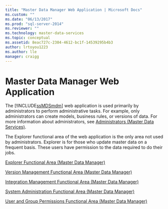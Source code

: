 ```yaml
---
title: "Master Data Manager Web Application | Microsoft Docs"
ms.custom: ""
ms.date: "06/13/2017"
ms.prod: "sql-server-2014"
ms.reviewer: ""
ms.technology: master-data-services
ms.topic: conceptual
ms.assetid: 8eac727c-2304-4612-bc1f-14539295b4b3
author: lrtoyou1223
ms.author: lle
manager: craigg
---
```

# Master Data Manager Web Application
  The [!INCLUDE[ssMDSmdm](../includes/ssmdsmdm-md.md)] web application is used primarily by administrators to perform administrative tasks. For example, only administrators can create models, business rules, or versions of data. For more information about administrators, see [Administrators &#40;Master Data Services&#41;](administrators-master-data-services.md).  
  
 The Explorer functional area of the web application is the only area not used by administrators. Explorer is for those who update master data on a frequent basis. These users have permission to the data required to do their jobs.  
  
 [Explorer Functional Area &#40;Master Data Manager&#41;](../../2014/master-data-services/explorer-functional-area-master-data-manager.md)  
  
 [Version Management Functional Area &#40;Master Data Manager&#41;](../../2014/master-data-services/version-management-functional-area-master-data-manager.md)  
  
 [Integration Management Functional Area &#40;Master Data Manager&#41;](../../2014/master-data-services/integration-management-functional-area-master-data-manager.md)  
  
 [System Administration Functional Area &#40;Master Data Manager&#41;](../../2014/master-data-services/system-administration-functional-area-master-data-manager.md)  
  
 [User and Group Permissions Functional Area &#40;Master Data Manager&#41;](../../2014/master-data-services/user-and-group-permissions-functional-area-master-data-manager.md)  
  
  
